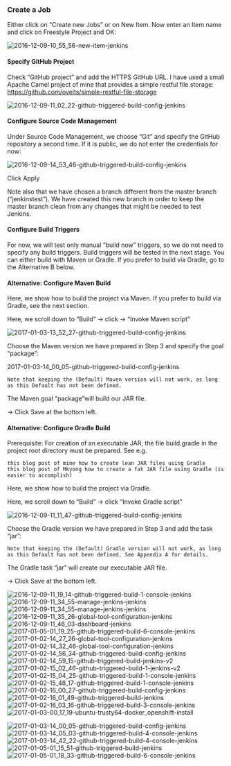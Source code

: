 ### Create a Job

Either click on “Create new Jobs” or on New Item. Now enter an Item name and click on Freestyle Project and OK:

![2016-12-09-10_55_56-new-item-jenkins](https://user-images.githubusercontent.com/558905/37997764-ff732eb8-31e9-11e8-943e-9263e6e27c44.png)

#### Specify GitHub Project

Check “GitHub project” and add the HTTPS GitHub URL. I have used a small Apache Camel project of mine that provides a simple restful file storage: https://github.com/oveits/simple-restful-file-storage

![2016-12-09-11_02_22-github-triggered-build-config-jenkins](https://user-images.githubusercontent.com/558905/37997765-ff827f76-31e9-11e8-9d34-a2df72fae369.png)

#### Configure Source Code Management

Under Source Code Management, we choose “Git” and specify the GitHub repository a second time. If it is public, we do not enter the credentials for now:

![2016-12-09-14_53_46-github-triggered-build-config-jenkins](https://user-images.githubusercontent.com/558905/37997252-61087310-31e8-11e8-8429-203e9eba9a46.png)

Click Apply

Note also that we have chosen a branch different from the master branch (“jenkinstest”). We have created this new branch in order to keep the master branch clean from any changes that might be needed to test Jenkins.

#### Configure Build Triggers

For now, we will test only manual “build now” triggers, so we do not need to specify any build triggers. Build triggers will be tested in the next stage. You can either build with Maven or Gradle. If you prefer to build via Gradle, go to the Alternative B below.

#### Alternative: Configure Maven Build

Here, we show how to build the project via Maven. If you prefer to build via Gradle, see the next section.

Here, we scroll down to “Build” -> click -> “Invoke Maven script”

![2017-01-03-13_52_27-github-triggered-build-config-jenkins](https://user-images.githubusercontent.com/558905/37997322-7ee9d3ce-31e8-11e8-8723-0860b435c463.png)

Choose the Maven version we have prepared in Step 3 and specify the goal “package”:

2017-01-03-14_00_05-github-triggered-build-config-jenkins

    Note that keeping the (Default) Maven version will not work, as long as this Default has not been defined.

The Maven goal “package”will build our JAR file.

-> Click Save at the bottom left.

#### Alternative: Configure Gradle Build

Prerequisite: For creation of an executable JAR, the file build.gradle in the project root directory must be prepared. See e.g.

    this blog post of mine how to create lean JAR files using Gradle
    this blog post of Mkyong how to create a fat JAR file using Gradle (is easier to accomplish)

Here, we show how to build the project via Gradle. 

Here, we scroll down to “Build” -> click “Invoke Gradle script”

![2016-12-09-11_11_47-github-triggered-build-config-jenkins](https://user-images.githubusercontent.com/558905/37997766-ff8f7226-31e9-11e8-99cb-5f1bd2cc4093.png)


Choose the Gradle version we have prepared in Step 3 and add the task “jar”:

    Note that keeping the (Default) Gradle version will not work, as long as this Default has not been defined. See Appendix A for details.

The Gradle task “jar” will create our executable JAR file.

-> Click Save at the bottom left.


![2016-12-09-11_19_14-github-triggered-build-1-console-jenkins](https://user-images.githubusercontent.com/558905/37997767-ff9d55d0-31e9-11e8-9ede-9afeff756247.png)
![2016-12-09-11_34_55-manage-jenkins-jenkins](https://user-images.githubusercontent.com/558905/37997763-ff645992-31e9-11e8-815e-cb8f28e43f9b.png)
![2016-12-09-11_34_55-manage-jenkins-jenkins](https://user-images.githubusercontent.com/558905/37997253-61163144-31e8-11e8-802e-7955d541ba36.png)
![2016-12-09-11_35_26-global-tool-configuration-jenkins](https://user-images.githubusercontent.com/558905/37997254-612332b8-31e8-11e8-8317-76bbaa291e3c.png)
![2016-12-09-11_46_03-dashboard-jenkins](https://user-images.githubusercontent.com/558905/37997255-612f5cb4-31e8-11e8-9b68-33a69cef4ee2.png)
![2017-01-05-01_19_25-github-triggered-build-6-console-jenkins](https://user-images.githubusercontent.com/558905/37997308-7e2ca2d6-31e8-11e8-81cc-d30f146571f7.png)
![2017-01-02-14_27_26-global-tool-configuration-jenkins](https://user-images.githubusercontent.com/558905/37997309-7e37eab0-31e8-11e8-9398-1b12e6fecffc.png)
![2017-01-02-14_32_46-global-tool-configuration-jenkins](https://user-images.githubusercontent.com/558905/37997310-7e44e76a-31e8-11e8-8cfd-0b260a84995c.png)
![2017-01-02-14_56_34-github-triggered-build-config-jenkins](https://user-images.githubusercontent.com/558905/37997311-7e53bde4-31e8-11e8-87cd-eb03fbb87127.png)
![2017-01-02-14_59_15-github-triggered-build-jenkins-v2](https://user-images.githubusercontent.com/558905/37997312-7e763054-31e8-11e8-8c91-8badaba0e606.png)
![2017-01-02-15_02_46-github-triggered-build-1-jenkins-v2](https://user-images.githubusercontent.com/558905/37997313-7e84dc76-31e8-11e8-9663-fbded1ae4aa4.png)
![2017-01-02-15_04_25-github-triggered-build-1-console-jenkins](https://user-images.githubusercontent.com/558905/37997314-7e955236-31e8-11e8-8f25-6bb3c793d86d.png)
![2017-01-02-15_48_17-github-triggered-build-1-console-jenkins](https://user-images.githubusercontent.com/558905/37997315-7ea48620-31e8-11e8-95e5-b0b7204e78c4.png)
![2017-01-02-16_00_27-github-triggered-build-config-jenkins](https://user-images.githubusercontent.com/558905/37997316-7eb44cd6-31e8-11e8-9894-9e52074144f8.png)
![2017-01-02-16_01_49-github-triggered-build-jenkins](https://user-images.githubusercontent.com/558905/37997318-7ec3f73a-31e8-11e8-9cd4-c402f3bb4932.png)
![2017-01-02-16_03_16-github-triggered-build-3-console-jenkins](https://user-images.githubusercontent.com/558905/37997319-7ed18eae-31e8-11e8-92af-81a197c170d0.png)
![2017-01-03-00_17_19-ubuntu-trusty64-docker_openshift-install](https://user-images.githubusercontent.com/558905/37997320-7edddfd8-31e8-11e8-825e-b0926f897bd6.png)

![2017-01-03-14_00_05-github-triggered-build-config-jenkins](https://user-images.githubusercontent.com/558905/37997323-7ef84c38-31e8-11e8-97c1-062f7b538e79.png)
![2017-01-03-14_05_03-github-triggered-build-4-console-jenkins](https://user-images.githubusercontent.com/558905/37997324-7f03fca4-31e8-11e8-9708-7229e7f6a322.png)
![2017-01-03-14_42_22-github-triggered-build-4-console-jenkins](https://user-images.githubusercontent.com/558905/37997325-7f110e9e-31e8-11e8-96b5-a2dab68f1e2b.png)
![2017-01-05-01_15_51-github-triggered-build-jenkins](https://user-images.githubusercontent.com/558905/37997326-7f1c72d4-31e8-11e8-9530-9bb9391bca25.png)
![2017-01-05-01_18_33-github-triggered-build-6-console-jenkins](https://user-images.githubusercontent.com/558905/37997327-7f279088-31e8-11e8-9d8c-fdeb24124d3f.png)


